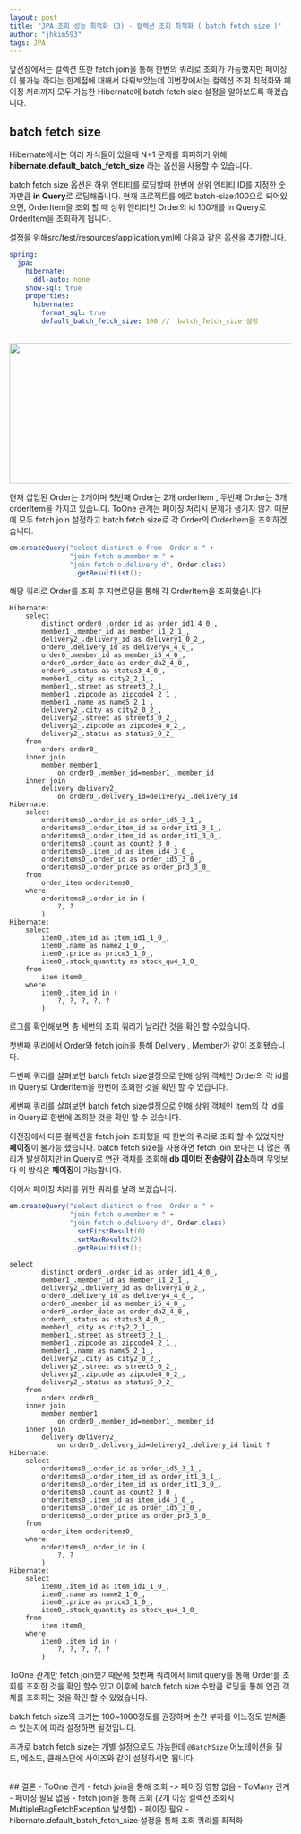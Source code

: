 ```yaml
---
layout: post
title: "JPA 조회 성능 최적화 (3) - 컬렉션 조회 최적화 ( batch fetch size )"
author: "jhkim593"
tags: JPA
---
```

앞선장에서는 컬렉션 또한 fetch join을 통해 한번의 쿼리로 조회가 가능했지만 페이징이 불가능 하다는 한계점에 대해서 다뤄보았는데
이번장에서는 컬렉션 조회 최적화와 페이징 처리까지 모두 가능한 Hibernate에 batch fetch size 설정을 알아보도록 하겠습니다.

## batch fetch size
Hibernate에서는 여러 자식들이 있을때 N+1 문제를 회피하기 위해 **hibernate.default_batch_fetch_size** 라는 옵션을 사용할 수 있습니다.

batch fetch size 옵션은 하위 엔티티를 로딩할때 한번에 상위 엔티티 ID를 지정한 숫자만큼 **in Query**로 로딩해줍니다.
현재 프로젝트를 예로 batch-size:100으로 되어있으면, OrderItem을 조회 할 때 상위 엔티티인 Order의 id 100개를 in Query로 OrderItem을 조회하게 됩니다.
<br>

설정을 위해src/test/resources/application.yml에 다음과 같은 옵션을 추가합니다.
~~~yml
spring:
  jpa:
    hibernate:
      ddl-auto: none
    show-sql: true
    properties:
      hibernate:
        format_sql: true
        default_batch_fetch_size: 100 //  batch_fetch_size 설정
~~~

<br>
<img src="https://user-images.githubusercontent.com/53510936/230377175-0ef2323a-6565-4d58-923d-ab2e865b4d19.png"  width="800" height="250"/>


현재 삽입된 Order는 2개이며 첫번째 Order는 2개 orderItem , 두번째 Order는 3개 orderItem을 가지고 있습니다.
ToOne 관계는 페이징 처리시 문제가 생기지 않기 때문에 모두 fetch join 설정하고 batch fetch size로 각 Order의 OrderItem을 조회하겠습니다.
<br>

~~~java
em.createQuery("select distinct o from  Order o " +
               "join fetch o.member m " +
               "join fetch o.delivery d", Order.class)
                .getResultList();
~~~
해당 쿼리로 Order를 조회 후 지연로딩을 통해 각 OrderItem을 조회했습니다.

~~~console
Hibernate:
    select
        distinct order0_.order_id as order_id1_4_0_,
        member1_.member_id as member_i1_2_1_,
        delivery2_.delivery_id as delivery1_0_2_,
        order0_.delivery_id as delivery4_4_0_,
        order0_.member_id as member_i5_4_0_,
        order0_.order_date as order_da2_4_0_,
        order0_.status as status3_4_0_,
        member1_.city as city2_2_1_,
        member1_.street as street3_2_1_,
        member1_.zipcode as zipcode4_2_1_,
        member1_.name as name5_2_1_,
        delivery2_.city as city2_0_2_,
        delivery2_.street as street3_0_2_,
        delivery2_.zipcode as zipcode4_0_2_,
        delivery2_.status as status5_0_2_
    from
        orders order0_
    inner join
        member member1_
            on order0_.member_id=member1_.member_id
    inner join
        delivery delivery2_
            on order0_.delivery_id=delivery2_.delivery_id
Hibernate:
    select
        orderitems0_.order_id as order_id5_3_1_,
        orderitems0_.order_item_id as order_it1_3_1_,
        orderitems0_.order_item_id as order_it1_3_0_,
        orderitems0_.count as count2_3_0_,
        orderitems0_.item_id as item_id4_3_0_,
        orderitems0_.order_id as order_id5_3_0_,
        orderitems0_.order_price as order_pr3_3_0_
    from
        order_item orderitems0_
    where
        orderitems0_.order_id in (
            ?, ?
        )
Hibernate:
    select
        item0_.item_id as item_id1_1_0_,
        item0_.name as name2_1_0_,
        item0_.price as price3_1_0_,
        item0_.stock_quantity as stock_qu4_1_0_
    from
        item item0_
    where
        item0_.item_id in (
            ?, ?, ?, ?, ?
        )
~~~
로그를 확인해보면 총 세번의 조회 쿼리가 날라간 것을 확인 할 수있습니다.<br>

첫번째 쿼리에서 Order와 fetch join을 통해 Delivery , Member가 같이 조회됐습니다.
<br>

두번째 쿼리를 살펴보면 batch fetch size설정으로 인해 상위 객체인 Order의 각 id를 in Query로 OrderItem을 한번에 조회한 것을 확인 할 수 있습니다.
<br>

세번째 쿼리를 살펴보면 batch fetch size설정으로 인해 상위 객체인 Item의 각 id를 in Query로 한번에 조회한 것을 확인 할 수 있습니다.

이전장에서 다룬 컬렉션을 fetch join 조회했을 때 한번의 쿼리로 조회 할 수 있었지만 **페이징**이 불가능 했습니다.
batch fetch size를 사용하면 fetch join 보다는 더 많은 쿼리가 발생하지만 in Query로 연관 객체를 조회해 **db 데이터 전송량이 감소**하며 무엇보다 이 방식은 **페이징**이 가능합니다.


이어서 페이징 처리를 위한 쿼리를 날려 보겠습니다.
~~~java
em.createQuery("select distinct o from  Order o " +
               "join fetch o.member m " +
               "join fetch o.delivery d", Order.class)
                .setFirstResult(0)
                .setMaxResults(2)
                .getResultList();
~~~

~~~console
select
        distinct order0_.order_id as order_id1_4_0_,
        member1_.member_id as member_i1_2_1_,
        delivery2_.delivery_id as delivery1_0_2_,
        order0_.delivery_id as delivery4_4_0_,
        order0_.member_id as member_i5_4_0_,
        order0_.order_date as order_da2_4_0_,
        order0_.status as status3_4_0_,
        member1_.city as city2_2_1_,
        member1_.street as street3_2_1_,
        member1_.zipcode as zipcode4_2_1_,
        member1_.name as name5_2_1_,
        delivery2_.city as city2_0_2_,
        delivery2_.street as street3_0_2_,
        delivery2_.zipcode as zipcode4_0_2_,
        delivery2_.status as status5_0_2_
    from
        orders order0_
    inner join
        member member1_
            on order0_.member_id=member1_.member_id
    inner join
        delivery delivery2_
            on order0_.delivery_id=delivery2_.delivery_id limit ?
Hibernate:
    select
        orderitems0_.order_id as order_id5_3_1_,
        orderitems0_.order_item_id as order_it1_3_1_,
        orderitems0_.order_item_id as order_it1_3_0_,
        orderitems0_.count as count2_3_0_,
        orderitems0_.item_id as item_id4_3_0_,
        orderitems0_.order_id as order_id5_3_0_,
        orderitems0_.order_price as order_pr3_3_0_
    from
        order_item orderitems0_
    where
        orderitems0_.order_id in (
            ?, ?
        )
Hibernate:
    select
        item0_.item_id as item_id1_1_0_,
        item0_.name as name2_1_0_,
        item0_.price as price3_1_0_,
        item0_.stock_quantity as stock_qu4_1_0_
    from
        item item0_
    where
        item0_.item_id in (
            ?, ?, ?, ?, ?
        )

~~~
ToOne 관계만 fetch join했기때문에 첫번째 쿼리에서 limit query를 통해 Order를 조회를 조회한 것을 확인 할수 있고
이후에 batch fetch size 수만큼 로딩을 통해 연관 객체를 조회하는 것을 확인 할 수 있었습니다.

batch fetch size의 크기는 100~1000정도를 권장하며 순간 부하를 어느정도 받쳐줄 수 있는지에 따라 설정하면 될것입니다.

추가로 batch fetch size는 개별 설정으로도 가능한데 `@BatchSize` 어노테이션을 필드, 메소드, 클래스단에 사이즈와 같이 설정하시면 됩니다.

<br>
## 결론
- ToOne 관계
  - fetch join을 통해 조회 -> 페이징 영향 없음
- ToMany 관계
  - 페이징 필요 없음
    - fetch join을 통해 조회 (2개 이상 컬렉션 조회시 MultipleBagFetchException 발생함)
  - 페이징 필요
    - hibernate.default_batch_fetch_size 설정을 통해 조회 쿼리를 최적화
